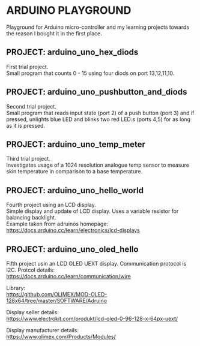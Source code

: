 # ARDUINO PLAYGROUND
Playground for Arduino micro-controller and my learning projects towards the reason I bought it in the first place.

## PROJECT: arduino_uno_hex_diods
First trial project.  
Small program that counts 0 - 15 using four diods on port 13,12,11,10.

## PROJECT: arduino_uno_pushbutton_and_diods
Second trial project.  
Small program that reads input state (port 2) of a push button (port 3) and if pressed, unlights blue LED and blinks two red LED:s (ports 4,5) for as long as it is pressed.

## PROJECT: arduino_uno_temp_meter
Third trial project.  
Investigates usage of a 1024 resolution analogue temp sensor to measure skin temperature in comparison to a base temperature.

## PROJECT: arduino_uno_hello_world  
Fourth project using an LCD display.  
Simple display and update of LCD display. Uses a variable resistor for balancing backlight.  
Example taken from adruinos homepage:  
https://docs.arduino.cc/learn/electronics/lcd-displays  

## PROJECT: arduino_uno_oled_hello  
Fifth project usin an LCD OLED UEXT display.
Communication protocol is I2C. 
Protcol details:  
https://docs.arduino.cc/learn/communication/wire  
 
Library:  
https://github.com/OLIMEX/MOD-OLED-128x64/tree/master/SOFTWARE/Adruino 

Display seller details:  
https://www.electrokit.com/produkt/lcd-oled-0-96-128-x-64px-uext/  
 
Display manufacturer details:  
https://www.olimex.com/Products/Modules/  
  

